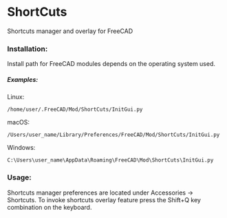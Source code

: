 # ShortCuts
Shortcuts manager and overlay for FreeCAD

### Installation:

Install path for FreeCAD modules depends on the operating system used.

##### Examples:

Linux:

`/home/user/.FreeCAD/Mod/ShortCuts/InitGui.py`

macOS:

`/Users/user_name/Library/Preferences/FreeCAD/Mod/ShortCuts/InitGui.py`

Windows:

`C:\Users\user_name\AppData\Roaming\FreeCAD\Mod\ShortCuts\InitGui.py`


### Usage:

Shortcuts manager preferences are located under Accessories -> Shortcuts. To invoke shortcuts overlay feature press the Shift+Q key combination on the keyboard.
